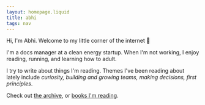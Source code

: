 ```yaml
---
layout: homepage.liquid
title: abhi
tags: nav
---
```


Hi, I'm Abhi. Welcome to my little corner of the internet 👋

I'm a docs manager at a clean energy startup. When I'm not working, I enjoy reading, running, and learning how to adult.

I try to write about things I'm reading. Themes I've been reading about lately include _curiosity, building and growing teams, making decisions, first principles_. 

Check out [the archive](/archive), or [books I'm reading](/bookshelf).
